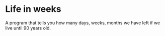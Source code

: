 # Life in weeks

A program that tells you how many days, weeks, months we have left if we live until 90 years old.
